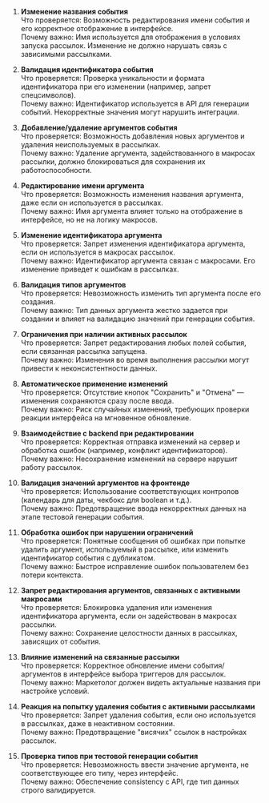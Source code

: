 1. **Изменение названия события**  
   Что проверяется: Возможность редактирования имени события и его корректное отображение в интерфейсе.  
   Почему важно: Имя используется для отображения в условиях запуска рассылок. Изменение не должно нарушать связь с зависимыми рассылками.

2. **Валидация идентификатора события**  
   Что проверяется: Проверка уникальности и формата идентификатора при его изменении (например, запрет спецсимволов).  
   Почему важно: Идентификатор используется в API для генерации событий. Некорректные значения могут нарушить интеграции.

3. **Добавление/удаление аргументов события**  
   Что проверяется: Возможность добавления новых аргументов и удаления неиспользуемых в рассылках.  
   Почему важно: Удаление аргумента, задействованного в макросах рассылки, должно блокироваться для сохранения их работоспособности.

4. **Редактирование имени аргумента**  
   Что проверяется: Возможность изменения названия аргумента, даже если он используется в рассылках.  
   Почему важно: Имя аргумента влияет только на отображение в интерфейсе, но не на логику макросов.

5. **Изменение идентификатора аргумента**  
   Что проверяется: Запрет изменения идентификатора аргумента, если он используется в макросах рассылок.  
   Почему важно: Идентификатор аргумента связан с макросами. Его изменение приведет к ошибкам в рассылках.

6. **Валидация типов аргументов**  
   Что проверяется: Невозможность изменить тип аргумента после его создания.  
   Почему важно: Тип данных аргумента жестко задается при создании и влияет на валидацию значений при генерации события.

7. **Ограничения при наличии активных рассылок**  
   Что проверяется: Запрет редактирования любых полей события, если связанная рассылка запущена.  
   Почему важно: Изменения во время выполнения рассылки могут привести к неконсистентности данных.

8. **Автоматическое применение изменений**  
   Что проверяется: Отсутствие кнопок "Сохранить" и "Отмена" — изменения сохраняются сразу после ввода.  
   Почему важно: Риск случайных изменений, требующих проверки реакции интерфейса на мгновенное обновление.

9. **Взаимодействие с backend при редактировании**  
   Что проверяется: Корректная отправка изменений на сервер и обработка ошибок (например, конфликт идентификаторов).  
   Почему важно: Несохранение изменений на сервере нарушит работу рассылок.

10. **Валидация значений аргументов на фронтенде**  
    Что проверяется: Использование соответствующих контролов (календарь для даты, чекбокс для boolean и т.д.).  
    Почему важно: Предотвращение ввода некорректных данных на этапе тестовой генерации события.

11. **Обработка ошибок при нарушении ограничений**  
    Что проверяется: Понятные сообщения об ошибках при попытке удалить аргумент, используемый в рассылке, или изменить идентификатор события с дубликатом.  
    Почему важно: Быстрое исправление ошибок пользователем без потери контекста.

12. **Запрет редактирования аргументов, связанных с активными макросами**  
    Что проверяется: Блокировка удаления или изменения идентификатора аргумента, если он задействован в макросах рассылки.  
    Почему важно: Сохранение целостности данных в рассылках, зависящих от события.

13. **Влияние изменений на связанные рассылки**  
    Что проверяется: Корректное обновление имени события/аргументов в интерфейсе выбора триггеров для рассылок.  
    Почему важно: Маркетолог должен видеть актуальные названия при настройке условий.

14. **Реакция на попытку удаления события с активными рассылками**  
    Что проверяется: Запрет удаления события, если оно используется в рассылках, даже в неактивном состоянии.  
    Почему важно: Предотвращение "висячих" ссылок в настройках рассылок.

15. **Проверка типов при тестовой генерации события**  
    Что проверяется: Невозможность ввести значение аргумента, не соответствующее его типу, через интерфейс.  
    Почему важно: Обеспечение consistency с API, где тип данных строго валидируется.
